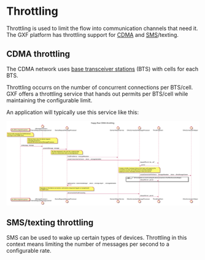 <!--
SPDX-FileCopyrightText: Contributors to the Documentation project

SPDX-License-Identifier: Apache-2.0
-->

# Throttling

Throttling is used to limit the flow into communication channels that need it. The GXF platform has throttling support for [CDMA](https://en.wikipedia.org/wiki/Code-division_multiple_access) and [SMS](https://en.wikipedia.org/wiki/SMS)/texting.

## CDMA throttling
The CDMA network uses [base transceiver stations](https://en.wikipedia.org/wiki/Base_transceiver_station) (BTS) with cells for each BTS.

Throttling occurrs on the number of concurrent connections per BTS/cell. GXF offers a throttling service that hands out permits per BTS/cell while maintaining the configurable limit.

An application will typically use this service like this:

![Sequence diagram CDMA throttling](../.gitbook/assets/CDMA_throttling.svg)

## SMS/texting throttling
SMS can be used to wake up certain types of devices. Throttling in this context means limiting the number of messages per second to a configurable rate.
